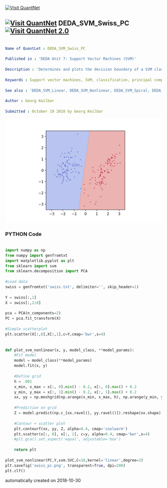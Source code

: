 [<img src="https://github.com/QuantLet/Styleguide-and-FAQ/blob/master/pictures/banner.png" width="888" alt="Visit QuantNet">](http://quantlet.de/)

## [<img src="https://github.com/QuantLet/Styleguide-and-FAQ/blob/master/pictures/qloqo.png" alt="Visit QuantNet">](http://quantlet.de/) **DEDA_SVM_Swiss_PC** [<img src="https://github.com/QuantLet/Styleguide-and-FAQ/blob/master/pictures/QN2.png" width="60" alt="Visit QuantNet 2.0">](http://quantlet.de/)

```yaml

Name of QuantLet : DEDA_SVM_Swiss_PC

Published in : 'DEDA Unit 7: Support Vector Machines (SVM)'

Description : 'Determines and plots the decision boundary of a SVM classifier with linear kernel using the first 2 principal components of the Swiss banknote dataset.'

Keywords : Support vector machines, SVM, classification, principal components, PC

See also : 'DEDA_SVM_Linear, DEDA_SVM_Nonlinear, DEDA_SVM_Spiral, DEDA_SVM_Swiss'

Author : Georg Keilbar

Submitted : October 19 2018 by Georg Keilbar

```

![Picture1](swiss_pc.png)

### PYTHON Code
```python

import numpy as np
from numpy import genfromtxt
import matplotlib.pyplot as plt
from sklearn import svm
from sklearn.decomposition import PCA

#Load data
swiss = genfromtxt('swiss.txt', delimiter='', skip_header=1)

Y = swiss[:,1]
X = swiss[:,2:8]

pca = PCA(n_components=2)
PC = pca.fit_transform(X)

#Simple scatterplot
plt.scatter(X[:,0],X[:,1],c=Y,cmap='bwr',s=4)


def plot_svm_nonlinear(x, y, model_class, **model_params):
    #Fit model
    model = model_class(**model_params)
    model.fit(x, y)
    
    #Define grid
    h = .001  
    x_min, x_max = x[:, 0].min() - 0.2, x[:, 0].max() + 0.2
    y_min, y_max = x[:, 1].min() - 0.2, x[:, 1].max() + 0.2
    xx, yy = np.meshgrid(np.arange(x_min, x_max, h), np.arange(y_min, y_max, h))
    
    #Prediction on grid
    Z = model.predict(np.c_[xx.ravel(), yy.ravel()]).reshape(xx.shape)

    #Contour + scatter plot
    plt.contourf(xx, yy, Z, alpha=0.4, cmap='coolwarm')
    plt.scatter(x[:, 0], x[:, 1], c=y, alpha=0.4, cmap='bwr',s=4)
    #plt.gca().set_aspect('equal', adjustable='box')

    return plt

plot_svm_nonlinear(PC,Y,svm.SVC,C=10,kernel='linear',degree=2)
plt.savefig('swiss_pc.png', transparent=True, dpi=200)
plt.clf()
```

automatically created on 2018-10-30